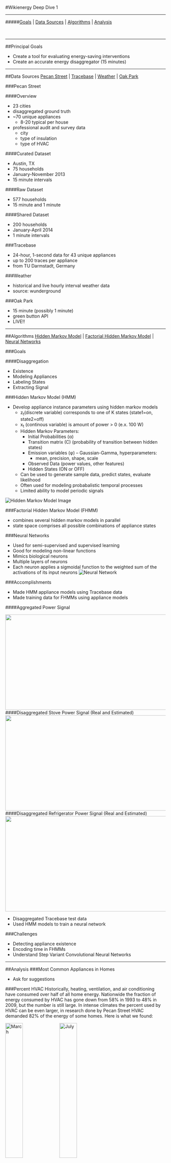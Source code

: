 #Wikienergy Deep Dive 1

-----

#####[Goals](#principal-goals) | [Data Sources](#data-sources) | [Algorithms](#algorithms) | [Analysis](#analysis)

</br>

-----

##Principal Goals
  - Create a tool for evaluating energy-saving interventions
  - Create an accurate energy disaggregator (15 minutes)

-----

##Data Sources
[Pecan Street](#pecan-street) | [Tracebase](#tracebase) |
[Weather](#weather) | [Oak Park](#oak-park)

###Pecan Street

####Overview
- 23 cities
- disaggregated ground truth
- ~70 unique appliances
  - 8-20 typical per house
- professional audit and survey data
  - city
  - type of insulation
  - type of HVAC

####Curated Dataset
- Austin, TX
- 75 households
- January-November 2013
- 15 minute intervals

####Raw Dataset
- 577 households
- 15 minute and 1 minute

####Shared Dataset
- 200 households
- January-April 2014
- 1 minute intervals

###Tracebase
- 24-hour, 1-second data for 43 unique appliances
- up to 200 traces per appliance
- from TU Darmstadt, Germany

###Weather
- historical and live hourly interval weather data
- source: wunderground

###Oak Park
- 15 minute (possibly 1 minute)
- green button API
- LIVE!!

-----

##Algorithms
[Hidden Markov Model](#hidden-markov-model-hmm) |
[Factorial Hidden Markov Model](#factorial-hidden-markov-model-fhmm) |
[Neural Networks](#neural-networks)

###Goals

####Disaggregation

- Existence
- Modeling Appliances
- Labeling States
- Extracting Signal

###Hidden Markov Model (HMM)

-  Develop appliance instance parameters using hidden markov models
    *   z<sub>t</sub>(discrete variable) corresponds to one of K states
(state1=on, state2=off)
    *   x<sub>t</sub> (continous variable) is amount of power > 0 (e.x. 100 W)
    *   Hidden Markov Parameters:
        *   Initial Probabilities (&alpha;)
        *   Transition matrix (C) (probability of transition between hidden
states)
        *   Emission variables (&phi;) – Gaussian-Gamma, hyperparameters:
            *   mean, precision, shape, scale
        *   Observed Data (power values, other features)
        *   Hidden States (ON or OFF)
    *  Can be used to generate sample data, predict states, evaluate likelihood
    *  Often used for modeling probabalistic temporal processes
    *  Limited ability to model periodic signals

![Hidden Markov Model Image](../../assets/images/bayesianhiddenmarkov.png)


###Factorial Hidden Markov Model (FHMM)
*  combines several hidden markov models in parallel
*   state space comprises all possible combinations of appliance states

###Neural Networks
* Used for semi-supervised and supervised learning
* Good for modeling non-linear functions
* Mimics biological neurons
* Multiple layers of neurons
* Each neuron applies a sigmoidal function to the weighted sum of the
activations of its input neurons
![Neural Network](../../assets/images/neuralnetworks.png)

###Accomplishments
* Made HMM appliance models using Tracebase data
* Made training data for FHMMs using appliance models

####Aggregated Power Signal

<img src="../../assets/images/aggpower.png" height=300 width = 900 >
####Disaggregated Stove Power Signal (Real and Estimated)
<img src="../../assets/images/disaggstove.png" height=300 width = 900 >
####Disaggregated Refrigerator Power Signal (Real and Estimated)
<img src="../../assets/images/disaggref.png" height=300 width = 900 >

* Disaggregated Tracebase test data
* Used HMM models to train a neural network

###Challenges
* Detecting appliance existence
* Encoding time in FHMMs
* Understand Step Variant Convolutional Neural Networks

-----

##Analysis
###Most Common Appliances in Homes
* Ask for suggestions

###Percent HVAC
Historically, heating, ventilation, and air conditioning have consumed over
half of all home energy. Nationwide the fraction of energy consumed by HVAC
has gone down from 58% in 1993 to 48% in 2009, but the number is still large.
In intense climates the percent used by HVAC can be even larger, in research
done by Pecan Street HVAC demanded 82% of the energy of some homes.
Here is what we found:


<img src="../../assets/images/Percent_Hvac_03.png" width=33% alt = "March">
<img src="../../assets/images/Percent_Hvac_07.png" width=33% alt = "July">
<img src="../../assets/images/Percent_Hvac_10.png" width=33% alt = "October">


###Weather
* Sanity check for Heat and AC use, by looking at correlation
* Created an API which returns minute interval weather data(temp) by zip code
    * This allows us to embed weather information in future models 

####Usage
Use `get_weather_data(api_key,city,state,start_date,end_date)` to query historical weather data. The function will return a JSON object. To query live weather data, use `get_current_temp(city,state, zipcode = None)`.
####January Temperature
<img src="../../assets/images/January_Weather.png" height=300 width = 900 >

####January AC Usage
<img src="../../assets/images/ac_01.png" height=300 width = 900 >

####April Temperature
<img src="../../assets/images/April_Weather.png" height=300 width = 900 >

####April AC Usage
<img src="../../assets/images/ac_04.png" height=300 width = 900 >

####July Temperature
<img src="../../assets/images/July_Weather.png" height=300 width = 900 >

####July AC Usage
<img src="../../assets/images/ac_07.png" height=300 width = 900 >

####October Temperature
<img src="../../assets/images/October_Weather.png" height=300 width = 900 >

####October AC Usage
<img src="../../assets/images/ac_10.png" height=300 width = 900 >

###EV
After speaking with Pecan Street we learned that there is need for a way to reliably classify an electric vehicle opposed to another large load, such as HVAC. We've started exploring the homes with EV data looking for the signatures of these cars. 

#####Daily Signature over Four Months
![Daily Signature over Four Months](../../assets/images/2014-EV.png)
#####Daily Signature over One Day
![Daily Signature over One Day](../../assets/images/day_ev_charge_1.png)

![Daily Signature over One Day](../../assets/images/day_ev_charge_6.png)

![Daily Signature over One Day](../../assets/images/day_ev_charge_20.png)
